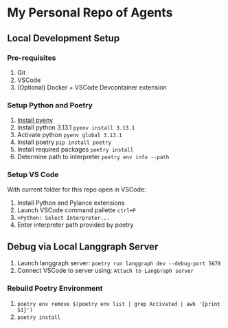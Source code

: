 # My Personal Repo of Agents

## Local Development Setup

### Pre-requisites

1. Git
1. VSCode 
1. (Optional) Docker + VSCode Devcontainer extension

### Setup Python and Poetry

1. [Install pyenv](https://github.com/pyenv/pyenv?tab=readme-ov-file#installation)
1. Install python 3.13.1 `pyenv install 3.13.1`
1. Activate python `pyenv global 3.13.1`
1. Install poetry `pip install poetry`
1. Install required packages `poetry install`
1. Determine path to interpreter `poetry env info --path`

### Setup VS Code
With current folder for this repo open in VSCode:

1. Install Python and Pylance extensions
1. Launch VSCode command pallette `ctrl+P`
1. `>Python: Select Interpreter...`
1. Enter interpreter path provided by poetry

## Debug via Local Langgraph Server
1. Launch langgraph server: `poetry run langgraph dev --debug-port 5678`
1. Connect VSCode to server using: `Attach to LangGraph server`

### Rebuild Poetry Environment
1. `poetry env remove $(poetry env list | grep Activated | awk '{print $1}')`
1. `poetry install`


